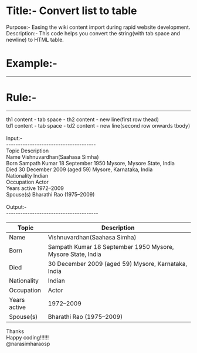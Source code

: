 # Title:- Convert list to table<br>

Purpose:- Easing the wiki content import during rapid website development.
Description:- This code helps you convert the string(with tab space and newline) to HTML table.

# Example:-
--------------------------------------

# Rule:-
--------------------------------------
th1 content - tab space - th2 content - new line(first row thead)<br>
td1 content - tab space - td2 content - new line(second row onwards tbody)
<br><br>
Input:-<br>
--------------------------------------<br>
Topic	Description<br>
Name	Vishnuvardhan(Saahasa Simha)<br>
Born	Sampath Kumar 18 September 1950 Mysore, Mysore State, India<br>
Died	30 December 2009 (aged 59) Mysore, Karnataka, India<br>
Nationality	Indian<br>
Occupation	Actor<br>
Years active	1972–2009<br>
Spouse(s)	Bharathi Rao (1975–2009)<br>
<br>
Output:-<br>
---------------------------------------<br>
<table  class='table'>
   <thead>
      <tr>
         <th>Topic</th>
         <th>Description</th>
   <thead>
      <tr>
   <tbody>
      <tr>
         <td>Name</td>
         <td>Vishnuvardhan(Saahasa Simha)</td>
      </tr>
      <tr>
         <td>Born</td>
         <td>Sampath Kumar 18 September 1950 Mysore, Mysore State, India</td>
      </tr>
      <tr>
         <td>Died</td>
         <td>30 December 2009 (aged 59) Mysore, Karnataka, India</td>
      </tr>
      <tr>
         <td>Nationality</td>
         <td>Indian</td>
      </tr>
      <tr>
         <td>Occupation</td>
         <td>Actor</td>
      </tr>
      <tr>
         <td>Years active</td>
         <td>1972–2009</td>
      </tr>
      <tr>
         <td>Spouse(s)</td>
         <td>Bharathi Rao (1975–2009)</td>
      </tr>
   </tbody>
</table>

Thanks<br>
Happy coding!!!!!!<br>
@narasimharaosp

